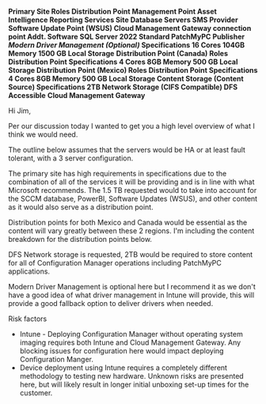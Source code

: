 

**Primary Site
	Roles
		Distribution Point
		Management Point
		Asset Intelligence
		Reporting Services
		Site Database Servers
		SMS Provider
		Software Update Point (WSUS)
		Cloud Management Gateway connection point
	Addt. Software
		SQL Server 2022 Standard
		PatchMyPC Publisher
		*Modern Driver Management (Optional)*
	Specifications
		16 Cores
		104GB Memory
		1500 GB Local Storage**
**Distribution Point (Canada)
	Roles
		Distribution Point
	Specifications
		4 Cores
		8GB Memory
		500 GB Local Storage
Distribution Point (Mexico) 
	Roles
		Distribution Point
	Specifications
		4 Cores
		8GB Memory
		500 GB Local Storage
Content Storage (Content Source)
	Specifications
		2TB Network Storage (CIFS Compatible)
		DFS Accessible**
**Cloud Management Gateway**
	




Hi Jim,

Per our discussion today I wanted to get you a high level overview of what I think we would need. 

The outline below assumes that the servers would be HA or at least fault tolerant, with a 3 server configuration.   

The primary site has high requirements in specifications due to the combination of all of the services it will be providing and is in line with what Microsoft recommends.  The 1.5 TB requested would to take into account for the SCCM database, PowerBI, Software Updates (WSUS), and other content as it would also serve as a distribution point.

Distribution points for both Mexico and Canada would be essential as the content will vary greatly between these 2 regions.  I'm including the content breakdown for the distribution points below.

DFS Network storage is requested, 2TB would be required to store content for all of Configuration Manager operations including PatchMyPC applications.

Modern Driver Management is optional here but I recommend it as we don't have a good idea of what driver management in Intune will provide, this will provide a good fallback option to deliver drivers when needed.

Risk factors

- Intune - Deploying Configuration Manager without operating system imaging requires both Intune and Cloud Management Gateway.   Any blocking issues for configuration here would impact deploying Configuration Manger.
- Device deployment using Intune requires a completely different methodology to testing new hardware.  Unknown risks are presented here, but will likely result in longer initial unboxing set-up times for the customer.